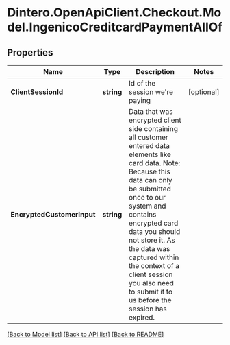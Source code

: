 # Dintero.OpenApiClient.Checkout.Model.IngenicoCreditcardPaymentAllOf

## Properties

Name | Type | Description | Notes
------------ | ------------- | ------------- | -------------
**ClientSessionId** | **string** | Id of the session we&#39;re paying  | [optional] 
**EncryptedCustomerInput** | **string** | Data that was encrypted client side containing all customer entered data elements like card data. Note: Because this data can only be submitted once to our system and contains encrypted card data you should not store it. As the data was captured within the context of a client session you also need to submit it to us before the session has expired.  | 

[[Back to Model list]](../README.md#documentation-for-models) [[Back to API list]](../README.md#documentation-for-api-endpoints) [[Back to README]](../README.md)

